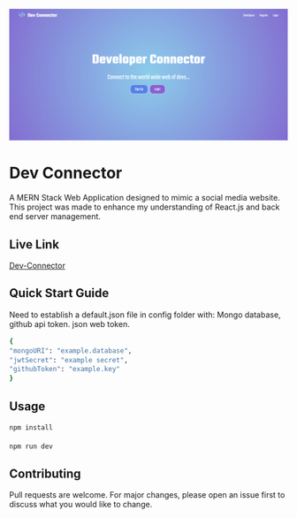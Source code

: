 ![DevConnectorScreenShot](./client/src/img/DevConnector.png)

# Dev Connector

A MERN Stack Web Application designed to mimic a social media website. This project was made to enhance my understanding of React.js and back end server management. 

## Live Link
[Dev-Connector](https://agile-plains-50917.herokuapp.com/)

## Quick Start Guide

Need to establish a default.json file in config folder with:
Mongo database, github api token. json web token.

```bash
{
"mongoURI": "example.database",
"jwtSecret": "example secret",
"githubToken": "example.key"
}
```

## Usage

```bash
npm install

npm run dev
```

## Contributing
Pull requests are welcome. For major changes, please open an issue first to discuss what you would like to change.